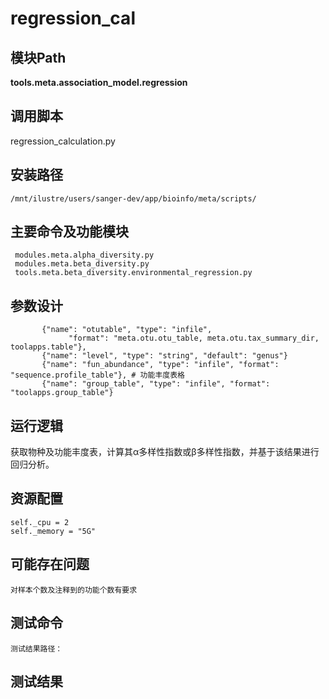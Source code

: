 regression_cal
==========================

模块Path
-----------

**tools.meta.association_model.regression**

调用脚本
-----------------------------------

regression_calculation.py

安装路径
-----------------------------------

`/mnt/ilustre/users/sanger-dev/app/bioinfo/meta/scripts/`

主要命令及功能模块
-----------------------------------

```
 modules.meta.alpha_diversity.py
 modules.meta.beta_diversity.py
 tools.meta.beta_diversity.environmental_regression.py

```

参数设计
-----------------------------------

```
       {"name": "otutable", "type": "infile",
             "format": "meta.otu.otu_table, meta.otu.tax_summary_dir, toolapps.table"}, 
       {"name": "level", "type": "string", "default": "genus"}
       {"name": "fun_abundance", "type": "infile", "format": "sequence.profile_table"}, # 功能丰度表格
       {"name": "group_table", "type": "infile", "format": "toolapps.group_table"}  

```

运行逻辑
-----------------------------------

获取物种及功能丰度表，计算其α多样性指数或β多样性指数，并基于该结果进行回归分析。

资源配置
-----------------------------------

```
self._cpu = 2
self._memory = "5G"

```

可能存在问题
-----------------------------------
```
对样本个数及注释到的功能个数有要求
```

测试命令
-----------------------------------
```
测试结果路径：
```


测试结果
-----------------------------------